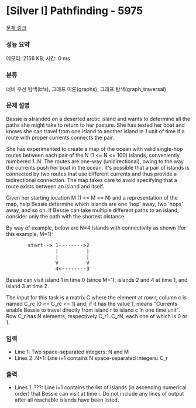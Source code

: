 # [Silver I] Pathfinding - 5975 

[문제 링크](https://www.acmicpc.net/problem/5975) 

### 성능 요약

메모리: 2156 KB, 시간: 0 ms

### 분류

너비 우선 탐색(bfs), 그래프 이론(graphs), 그래프 탐색(graph_traversal)

### 문제 설명

<p>Bessie is stranded on a deserted arctic island and wants to determine all the paths she might take to return to her pasture. She has tested her boat and knows she can travel from one island to another island in 1 unit of time if a route with proper currents connects the pair.</p>

<p>She has experimented to create a map of the ocean with valid single-hop routes between each pair of the N (1 <= N <= 100) islands, conveniently numbered 1..N. The routes are one-way (unidirectional), owing to the way the currents push her boat in the ocean. It's possible that a pair of islands is connected by two routes that use different currents and thus provide a bidirectional connection. The map takes care to avoid specifying that a route exists between an island and itself.</p>

<p>Given her starting location M (1 <= M <= N) and a representation of the map, help Bessie determine which islands are one 'hop' away, two 'hops' away, and so on. If Bessie can take multiple different paths to an island, consider only the path with the shortest distance.</p>

<p>By way of example, below are N=4 islands with connectivity as shown (for this example, M=1):</p>

<pre>       start--> 1-------->2
                |         |
                |         |
                V         V
                4<--------3</pre>

<p>Bessie can visit island 1 in time 0 (since M=1), islands 2 and 4 at time 1, and island 3 at time 2.</p>

<p>The input for this task is a matrix C where the element at row r, column c is named C_rc (0 <= C_rc <= 1) and, if it has the value 1, means "Currents enable Bessie to travel directly from island r to island c in one time unit". Row C_r has N elements, respectively C_r1..C_rN, each one of which is 0 or 1.</p>

### 입력 

 <ul>
	<li>Line 1: Two space-separated integers: N and M</li>
	<li>Lines 2..N+1: Line i+1 contains N space-separated integers: C_r</li>
</ul>

<p> </p>

### 출력 

 <ul>
	<li>Lines 1..???: Line i+1 contains the list of islands (in ascending numerical order) that Bessie can visit at time i.  Do not include any lines of output after all reachable islands have been listed.</li>
</ul>

<p> </p>

